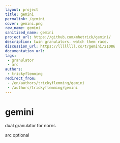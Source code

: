 ```yaml
---
layout: project
title: gemini
permalink: /gemini
cover: gemini.png
raw_name: gemini
sanitized_name: gemini
project_url: https://github.com/mhetrick/gemini/
description: twin granulators. watch them race.
discussion_url: https://llllllll.co/t/gemini/21086
documentation_url: 
tags:
 - granulator
 - arc
authors:
 - trickyflemming
redirect_from:
 - /en/authors/trickyflemming/gemini
 - /authors/trickyflemming/gemini
---
```

# gemini
dual granulator for norns

arc optional
